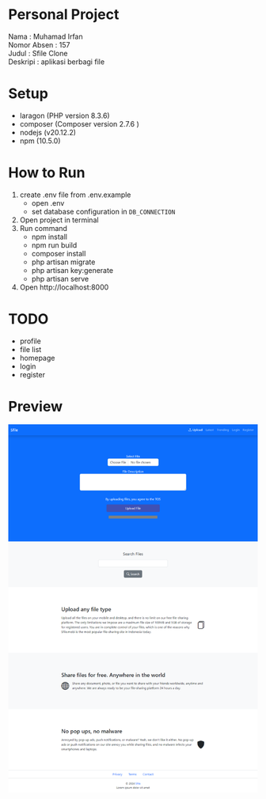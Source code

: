 # Personal Project
Nama : Muhamad Irfan  
Nomor Absen : 157  
Judul : Sfile Clone  
Deskripi : aplikasi berbagi file

# Setup
- laragon (PHP version 8.3.6)
- composer (Composer version 2.7.6 )
- nodejs (v20.12.2)
- npm (10.5.0)

# How to Run
1. create .env file from .env.example
   - open .env
   - set database configuration in ``DB_CONNECTION``
2. Open project in terminal
3. Run command
   - npm install
   - npm run build
   - composer install
   - php artisan migrate
   - php artisan key:generate
   - php artisan serve
4. Open http://localhost:8000

# TODO
- profile
- file list
- homepage
- login
- register

# Preview
![alt Preview](https://github.com/irfanykywz-php-project/157-muhamad-irfan/blob/main/preview.png?raw=true)
